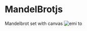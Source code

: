 # MandelBrotjs
Mandelbrot set with canvas
![emi to](https://user-images.githubusercontent.com/22344603/142257486-6d9b5476-dd9d-47f9-8cdc-4e2b322c9447.png)
